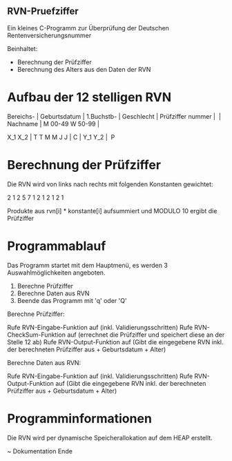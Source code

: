 ## RVN-Pruefziffer

Ein kleines C-Programm zur Überprüfung der Deutschen Rentenversicherungsnummer

Beinhaltet:
- Berechnung der Prüfziffer
- Berechnung des Alters aus den Daten der RVN


# Aufbau der 12 stelligen RVN

Bereichs- | Geburtsdatum | 1.Buchstb- | Geschlecht      | Prüfziffer
nummer    |              | Nachname   | M 00-49 W 50-99 | 

 X_1  X_2 |  T T M M J J |     C      |    Y_1 Y_2      |    P
 
 # Berechnung der Prüfziffer
 
 Die RVN wird von links nach rechts mit folgenden Konstanten gewichtet:
 
   2  1  2  5  7  1  2  1  2  1  2  1
   
 Produkte aus rvn[i] * konstante[i] aufsummiert und MODULO 10 ergibt die Prüfziffer
 
 
# Programmablauf
 
Das Programm startet mit dem Hauptmenü, es werden 3 Auswahlmöglichkeiten angeboten.
 
  1. Berechne Prüfziffer
  2. Berechne Daten aus RVN
  3. Beende das Programm mit 'q' oder 'Q'
  
Berechne Prüfziffer:

  Rufe RVN-Eingabe-Funktion auf (inkl. Validierungsschritten)
  Rufe RVN-CheckSum-Funktion auf (errechnet die Prüfziffer und speichert diese an der Stelle 12 ab)
  Rufe RVN-Output-Funktion auf (Gibt die eingegebene RVN inkl. der berechneten Prüfziffer aus + Geburtsdatum + Alter)

Berechne Daten aus RVN:
  
  Rufe RVN-Eingabe-Funktion auf (inkl. Validierungsschritten)
  Rufe RVN-Output-Funktion auf (Gibt die eingegebene RVN inkl. der berechneten Prüfziffer aus + Geburtsdatum + Alter)
  
# Programminformationen

Die RVN wird per dynamische Speicherallokation auf dem HEAP erstellt.



~ Dokumentation Ende 
